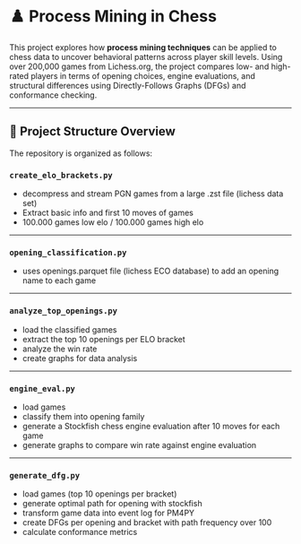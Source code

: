 # ♟️ Process Mining in Chess

This project explores how **process mining techniques** can be applied to chess data to uncover behavioral patterns across player skill levels. Using over 200,000 games from Lichess.org, the project compares low- and high-rated players in terms of opening choices, engine evaluations, and structural differences using Directly-Follows Graphs (DFGs) and conformance checking.

---

## 📁 Project Structure Overview

The repository is organized as follows:

### `create_elo_brackets.py`

- decompress and stream PGN games from a large .zst file (lichess data set)
- Extract basic info and first 10 moves of games
- 100.000 games low elo / 100.000 games high elo

---

### `opening_classification.py`

- uses openings.parquet file (lichess ECO database) to add an opening name to each game

---
### `analyze_top_openings.py`

- load the classified games
- extract the top 10 openings per ELO bracket
- analyze the win rate
- create graphs for data analysis

---

### `engine_eval.py`

- load games
- classify them into opening family
- generate a Stockfish chess engine evaluation after 10 moves for each game
- generate graphs to compare win rate against engine evaluation


---

### `generate_dfg.py`

- load games (top 10 openings per bracket)
- generate optimal path for opening with stockfish
- transform game data into event log for PM4PY
- create DFGs per opening and bracket with path frequency over 100
- calculate conformance metrics



